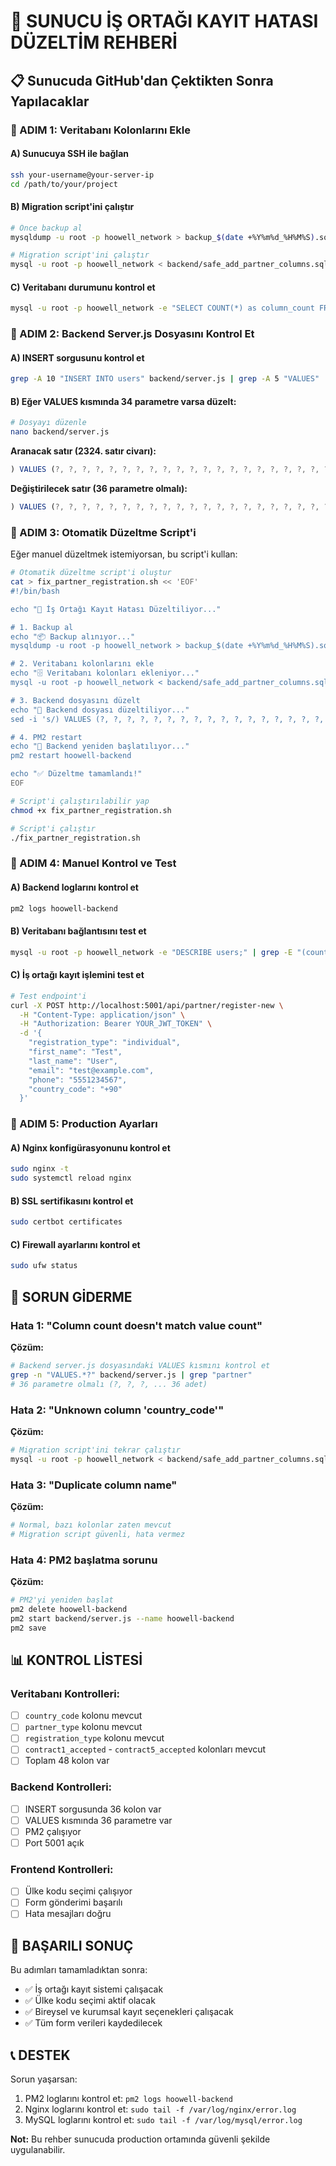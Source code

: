 # 🚀 SUNUCU İŞ ORTAĞI KAYIT HATASI DÜZELTİM REHBERİ

## 📋 Sunucuda GitHub'dan Çektikten Sonra Yapılacaklar

### 🔧 ADIM 1: Veritabanı Kolonlarını Ekle

#### A) Sunucuya SSH ile bağlan
```bash
ssh your-username@your-server-ip
cd /path/to/your/project
```

#### B) Migration script'ini çalıştır
```bash
# Önce backup al
mysqldump -u root -p hoowell_network > backup_$(date +%Y%m%d_%H%M%S).sql

# Migration script'ini çalıştır
mysql -u root -p hoowell_network < backend/safe_add_partner_columns.sql
```

#### C) Veritabanı durumunu kontrol et
```bash
mysql -u root -p hoowell_network -e "SELECT COUNT(*) as column_count FROM information_schema.columns WHERE table_schema = 'hoowell_network' AND table_name = 'users';"
```

### 🔧 ADIM 2: Backend Server.js Dosyasını Kontrol Et

#### A) INSERT sorgusunu kontrol et
```bash
grep -A 10 "INSERT INTO users" backend/server.js | grep -A 5 "VALUES"
```

#### B) Eğer VALUES kısmında 34 parametre varsa düzelt:
```bash
# Dosyayı düzenle
nano backend/server.js
```

**Aranacak satır (2324. satır civarı):**
```javascript
) VALUES (?, ?, ?, ?, ?, ?, ?, ?, ?, ?, ?, ?, ?, ?, ?, ?, ?, ?, ?, ?, ?, ?, ?, ?, ?, ?, ?, ?, ?, ?, ?, ?, ?, ?)`,
```

**Değiştirilecek satır (36 parametre olmalı):**
```javascript
) VALUES (?, ?, ?, ?, ?, ?, ?, ?, ?, ?, ?, ?, ?, ?, ?, ?, ?, ?, ?, ?, ?, ?, ?, ?, ?, ?, ?, ?, ?, ?, ?, ?, ?, ?, ?, ?)`,
```

### 🔧 ADIM 3: Otomatik Düzeltme Script'i

Eğer manuel düzeltmek istemiyorsan, bu script'i kullan:

```bash
# Otomatik düzeltme script'i oluştur
cat > fix_partner_registration.sh << 'EOF'
#!/bin/bash

echo "🚀 İş Ortağı Kayıt Hatası Düzeltiliyor..."

# 1. Backup al
echo "📦 Backup alınıyor..."
mysqldump -u root -p hoowell_network > backup_$(date +%Y%m%d_%H%M%S).sql

# 2. Veritabanı kolonlarını ekle
echo "🗄️ Veritabanı kolonları ekleniyor..."
mysql -u root -p hoowell_network < backend/safe_add_partner_columns.sql

# 3. Backend dosyasını düzelt
echo "🔧 Backend dosyası düzeltiliyor..."
sed -i 's/) VALUES (?, ?, ?, ?, ?, ?, ?, ?, ?, ?, ?, ?, ?, ?, ?, ?, ?, ?, ?, ?, ?, ?, ?, ?, ?, ?, ?, ?, ?, ?, ?, ?, ?, ?)`/) VALUES (?, ?, ?, ?, ?, ?, ?, ?, ?, ?, ?, ?, ?, ?, ?, ?, ?, ?, ?, ?, ?, ?, ?, ?, ?, ?, ?, ?, ?, ?, ?, ?, ?, ?, ?, ?)`/g' backend/server.js

# 4. PM2 restart
echo "🔄 Backend yeniden başlatılıyor..."
pm2 restart hoowell-backend

echo "✅ Düzeltme tamamlandı!"
EOF

# Script'i çalıştırılabilir yap
chmod +x fix_partner_registration.sh

# Script'i çalıştır
./fix_partner_registration.sh
```

### 🔧 ADIM 4: Manuel Kontrol ve Test

#### A) Backend loglarını kontrol et
```bash
pm2 logs hoowell-backend
```

#### B) Veritabanı bağlantısını test et
```bash
mysql -u root -p hoowell_network -e "DESCRIBE users;" | grep -E "(country_code|partner_type|registration_type)"
```

#### C) İş ortağı kayıt işlemini test et
```bash
# Test endpoint'i
curl -X POST http://localhost:5001/api/partner/register-new \
  -H "Content-Type: application/json" \
  -H "Authorization: Bearer YOUR_JWT_TOKEN" \
  -d '{
    "registration_type": "individual",
    "first_name": "Test",
    "last_name": "User",
    "email": "test@example.com",
    "phone": "5551234567",
    "country_code": "+90"
  }'
```

### 🔧 ADIM 5: Production Ayarları

#### A) Nginx konfigürasyonunu kontrol et
```bash
sudo nginx -t
sudo systemctl reload nginx
```

#### B) SSL sertifikasını kontrol et
```bash
sudo certbot certificates
```

#### C) Firewall ayarlarını kontrol et
```bash
sudo ufw status
```

## 🚨 SORUN GİDERME

### Hata 1: "Column count doesn't match value count"
**Çözüm:**
```bash
# Backend server.js dosyasındaki VALUES kısmını kontrol et
grep -n "VALUES.*?" backend/server.js | grep "partner"
# 36 parametre olmalı (?, ?, ?, ... 36 adet)
```

### Hata 2: "Unknown column 'country_code'"
**Çözüm:**
```bash
# Migration script'ini tekrar çalıştır
mysql -u root -p hoowell_network < backend/safe_add_partner_columns.sql
```

### Hata 3: "Duplicate column name"
**Çözüm:**
```bash
# Normal, bazı kolonlar zaten mevcut
# Migration script güvenli, hata vermez
```

### Hata 4: PM2 başlatma sorunu
**Çözüm:**
```bash
# PM2'yi yeniden başlat
pm2 delete hoowell-backend
pm2 start backend/server.js --name hoowell-backend
pm2 save
```

## 📊 KONTROL LİSTESİ

### Veritabanı Kontrolleri:
- [ ] `country_code` kolonu mevcut
- [ ] `partner_type` kolonu mevcut
- [ ] `registration_type` kolonu mevcut
- [ ] `contract1_accepted` - `contract5_accepted` kolonları mevcut
- [ ] Toplam 48 kolon var

### Backend Kontrolleri:
- [ ] INSERT sorgusunda 36 kolon var
- [ ] VALUES kısmında 36 parametre var
- [ ] PM2 çalışıyor
- [ ] Port 5001 açık

### Frontend Kontrolleri:
- [ ] Ülke kodu seçimi çalışıyor
- [ ] Form gönderimi başarılı
- [ ] Hata mesajları doğru

## 🎯 BAŞARILI SONUÇ

Bu adımları tamamladıktan sonra:
- ✅ İş ortağı kayıt sistemi çalışacak
- ✅ Ülke kodu seçimi aktif olacak
- ✅ Bireysel ve kurumsal kayıt seçenekleri çalışacak
- ✅ Tüm form verileri kaydedilecek

## 📞 DESTEK

Sorun yaşarsan:
1. PM2 loglarını kontrol et: `pm2 logs hoowell-backend`
2. Nginx loglarını kontrol et: `sudo tail -f /var/log/nginx/error.log`
3. MySQL loglarını kontrol et: `sudo tail -f /var/log/mysql/error.log`

**Not:** Bu rehber sunucuda production ortamında güvenli şekilde uygulanabilir.